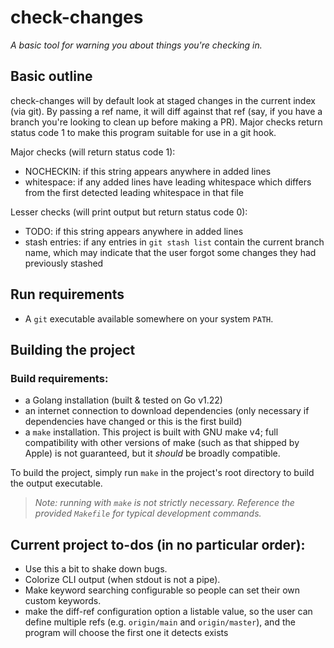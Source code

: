 # check-changes

*A basic tool for warning you about things you're checking in.*

## Basic outline

check-changes will by default look at staged changes in the current index (via git). By passing a ref name, it will diff against that ref (say, if you have a branch you're looking to clean up before making a PR). Major checks return status code 1 to make this program suitable for use in a git hook.

Major checks (will return status code 1):

- NOCHECKIN: if this string appears anywhere in added lines
- whitespace: if any added lines have leading whitespace which differs from the first detected leading whitespace in that file

Lesser checks (will print output but return status code 0):

- TODO: if this string appears anywhere in added lines
- stash entries: if any entries in `git stash list` contain the current branch name, which may indicate that the user forgot some changes they had previously stashed

## Run requirements

- A `git` executable available somewhere on your system `PATH`.

## Building the project

### Build requirements:

- a Golang installation (built & tested on Go v1.22)
- an internet connection to download dependencies (only necessary if dependencies have changed or this is the first build)
- a `make` installation. This project is built with GNU make v4; full compatibility with other versions of make (such as that shipped by Apple) is not guaranteed, but it _should_ be broadly compatible.

To build the project, simply run `make` in the project's root directory to build the output executable.

> _Note: running with `make` is not strictly necessary. Reference the provided `Makefile` for typical development commands._

## Current project to-dos (in no particular order):

- Use this a bit to shake down bugs.
- Colorize CLI output (when stdout is not a pipe).
- Make keyword searching configurable so people can set their own custom keywords.
- make the diff-ref configuration option a listable value, so the user can define multiple refs (e.g. `origin/main` and `origin/master`), and the program will choose the first one it detects exists
